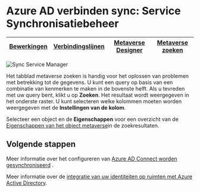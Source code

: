 <properties
    pageTitle="Azure AD verbinden sync: Service Synchronisatiebeheer UI | Microsoft Azure"
    description="Het tabblad Metaverse zoeken in de Service Synchronisatiebeheer begrijpen voor Azure AD verbinden."
    services="active-directory"
    documentationCenter=""
    authors="andkjell"
    manager="femila"
    editor=""/>

<tags
    ms.service="active-directory"
    ms.workload="identity"
    ms.tgt_pltfrm="na"
    ms.devlang="na"
    ms.topic="article"
    ms.date="09/07/2016"
    ms.author="billmath"/>


# <a name="azure-ad-connect-sync-synchronization-service-manager"></a>Azure AD verbinden sync: Service Synchronisatiebeheer

[Bewerkingen](active-directory-aadconnectsync-service-manager-ui-operations.md) | [Verbindingslijnen](active-directory-aadconnectsync-service-manager-ui-connectors.md) | [Metaverse Designer](active-directory-aadconnectsync-service-manager-ui-mvdesigner.md) | [Metaverse zoeken](active-directory-aadconnectsync-service-manager-ui-mvsearch.md)
--- | --- | --- | ---

![Sync Service Manager](./media/active-directory-aadconnectsync-service-manager-ui/mvsearch.png)

Het tabblad metaverse zoeken is handig voor het oplossen van problemen met betrekking tot de gegevens. U kunt een query op basis van een combinatie van kenmerken te maken in de bovenste helft. Als u tevreden met uw query bent, klikt u op **Zoeken**. Het resultaat wordt weergegeven in het onderste raster. U kunt selecteren welke kolommen moeten worden weergegeven met de **Instellingen van de kolom**.

Selecteer een object en de **Eigenschappen** voor een overzicht van de [Eigenschappen van het object metaverse](active-directory-aadconnectsync-service-manager-ui-connectors.md#metaverse-object-properties)in de zoekresultaten.

## <a name="next-steps"></a>Volgende stappen
Meer informatie over het configureren van [Azure AD Connect worden gesynchroniseerd](active-directory-aadconnectsync-whatis.md) .

Meer informatie over de [integratie van uw identiteiten op ruimten met Azure Active Directory](active-directory-aadconnect.md).

